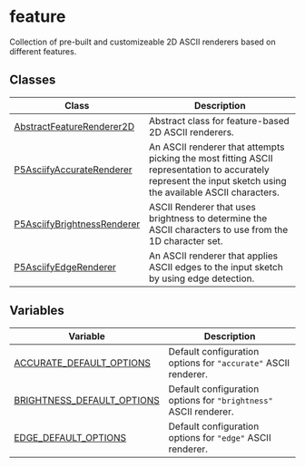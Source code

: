 # feature

Collection of pre-built and customizeable 2D ASCII renderers based on different features.

## Classes

| Class                                                                 | Description                                                                                                                                                  |
| --------------------------------------------------------------------- | ------------------------------------------------------------------------------------------------------------------------------------------------------------ |
| [AbstractFeatureRenderer2D](classes/AbstractFeatureRenderer2D.md)     | Abstract class for feature-based 2D ASCII renderers.                                                                                                         |
| [P5AsciifyAccurateRenderer](classes/P5AsciifyAccurateRenderer.md)     | An ASCII renderer that attempts picking the most fitting ASCII representation to accurately represent the input sketch using the available ASCII characters. |
| [P5AsciifyBrightnessRenderer](classes/P5AsciifyBrightnessRenderer.md) | ASCII Renderer that uses brightness to determine the ASCII characters to use from the 1D character set.                                                      |
| [P5AsciifyEdgeRenderer](classes/P5AsciifyEdgeRenderer.md)             | An ASCII renderer that applies ASCII edges to the input sketch by using edge detection.                                                                      |

## Variables

| Variable                                                              | Description                                                      |
| --------------------------------------------------------------------- | ---------------------------------------------------------------- |
| [ACCURATE_DEFAULT_OPTIONS](variables/ACCURATE_DEFAULT_OPTIONS.md)     | Default configuration options for `"accurate"` ASCII renderer.   |
| [BRIGHTNESS_DEFAULT_OPTIONS](variables/BRIGHTNESS_DEFAULT_OPTIONS.md) | Default configuration options for `"brightness"` ASCII renderer. |
| [EDGE_DEFAULT_OPTIONS](variables/EDGE_DEFAULT_OPTIONS.md)             | Default configuration options for `"edge"` ASCII renderer.       |
